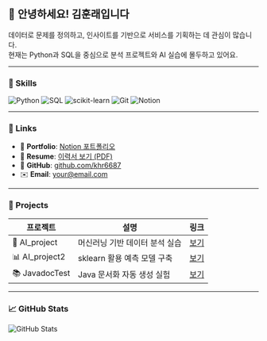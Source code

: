 ## 👋 안녕하세요! 김훈래입니다

데이터로 문제를 정의하고, 인사이트를 기반으로 서비스를 기획하는 데 관심이 많습니다.  
현재는 Python과 SQL을 중심으로 분석 프로젝트와 AI 실습에 몰두하고 있어요.

---

### 🔧 Skills
![Python](https://img.shields.io/badge/Python-3776AB?logo=python&logoColor=white)
![SQL](https://img.shields.io/badge/SQL-003B57?logo=postgresql&logoColor=white)
![scikit-learn](https://img.shields.io/badge/scikit--learn-F7931E?logo=scikit-learn&logoColor=white)
![Git](https://img.shields.io/badge/Git-F05032?logo=git&logoColor=white)
![Notion](https://img.shields.io/badge/Notion-000000?logo=notion&logoColor=white)

---

### 🔗 Links
- 📘 **Portfolio**: [Notion 포트폴리오](https://notion.so/yourlink)
- 📂 **Resume**: [이력서 보기 (PDF)](https://your-resume-link.com)
- 💼 **GitHub**: [github.com/khr6687](https://github.com/khr6687)
- ✉️ **Email**: your@email.com

---

### 🧪 Projects

| 프로젝트 | 설명 | 링크 |
|----------|------|------|
| 🧠 AI_project | 머신러닝 기반 데이터 분석 실습 | [보기](https://github.com/khr6687/AI_project) |
| 📊 AI_project2 | sklearn 활용 예측 모델 구축 | [보기](https://github.com/khr6687/AI_project2) |
| 📚 JavadocTest | Java 문서화 자동 생성 실험 | [보기](https://github.com/khr6687/JavadocTest) |

---

### 📈 GitHub Stats

![GitHub Stats](https://github-readme-stats.vercel.app/api?username=khr6687&show_icons=true&theme=default)
